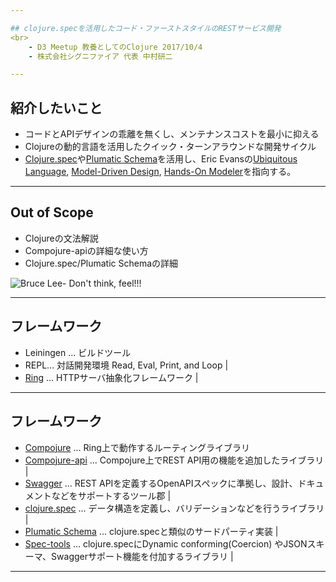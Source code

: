 ```yaml
---

## clojure.specを活用したコード・ファーストスタイルのRESTサービス開発
<br>
	- D3 Meetup 教養としてのClojure 2017/10/4
	- 株式会社シグニファイア 代表 中村研二

---
```


## 紹介したいこと

* コードとAPIデザインの乖離を無くし、メンテナンスコストを最小に抑える
* Clojureの動的言語を活用したクイック・ターンアラウンドな開発サイクル
* [Clojure.spec](https://www.thoughtworks.com/radar/tools/clojure-spec)や[Plumatic Schema](https://github.com/plumatic/schema)を活用し、Eric Evansの[Ubiquitous Language](https://www.ogis-ri.co.jp/otc/hiroba/technical/DDDEssence/chap1.html#UbiquitousLanguage), [Model-Driven Design](https://www.ogis-ri.co.jp/otc/hiroba/technical/DDDEssence/chap1.html#ModelDrivenDesign), [Hands-On Modeler](https://www.ogis-ri.co.jp/otc/hiroba/technical/DDDEssence/chap1.html#HandsOnModeler)を指向する。

---

## Out of Scope

* Clojureの文法解説
* Compojure-apiの詳細な使い方
* Clojure.spec/Plumatic Schemaの詳細

![Bruce Lee- Don't think, feel!!!](https://i.makeagif.com/media/11-28-2015/I2ALwE.gif)

---

## フレームワーク

- Leiningen ... ビルドツール 
- REPL... 対話開発環境 Read, Eval, Print, and Loop |
- [Ring](https://github.com/ring-clojure/ring) ... HTTPサーバ抽象化フレームワーク |

---

## フレームワーク

- [Compojure](https://github.com/weavejester/compojure) ... Ring上で動作するルーティングライブラリ
- [Compojure-api](https://github.com/metosin/compojure-api) ... Compojure上でREST API用の機能を追加したライブラリ |
- [Swagger](https://swagger.io/) ... REST APIを定義するOpenAPIスペックに準拠し、設計、ドキュメントなどをサポートするツール郡 |
- [clojure.spec](https://clojure.org/about/spec) ... データ構造を定義し、バリデーションなどを行うライブラリ |
- [Plumatic Schema](https://github.com/plumatic/schema) ... clojure.specと類似のサードパーティ実装 |
- [Spec-tools](https://github.com/metosin/spec-tools) ... clojure.specにDynamic conforming(Coercion)
やJSONスキーマ、Swaggerサポート機能を付加するライブラリ |

---



